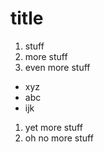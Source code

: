 # title
1. stuff
1. more stuff
1. even more stuff
- xyz
- abc
- ijk
1. yet more stuff
1. oh no more stuff
